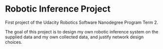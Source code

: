 # Robotic Inference Project
First project of the Udacity Robotics Software Nanodegree Program Term 2.

The goal of this project is to design my own robotic inference system on the supplied data and my own collected data, and justify network design choices.
